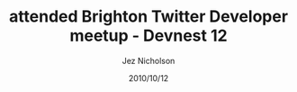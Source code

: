 ---
title: attended Brighton Twitter Developer meetup - Devnest 12
date: 2010/10/12
tags: [events]
author: Jez Nicholson
---